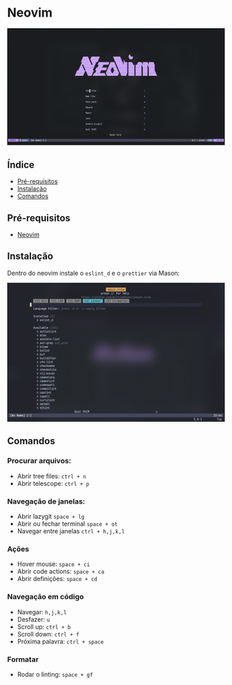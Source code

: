# Neovim

![Nvim cover](./.git_images/nvim-cover.png)

## Índice

- [Pré-requisitos](#pré-requisitos)
- [Instalação](#instalação)
- [Comandos](#comandos)

## Pré-requisitos

- [Neovim](https://neovim.io/)

## Instalação

Dentro do neovim instale o `eslint_d` e o `prettier` via Mason:

![Mason-cover](./.git_images/mason-cover.png)

## Comandos

### Procurar arquivos:
- Abrir tree files: `ctrl + n`
- Abrir telescope: `ctrl + p`
### Navegação de janelas:
- Abrir lazygit `space + lg`
- Abrir ou fechar terminal `space + ot`
- Navegar entre janelas `ctrl + h,j,k,l`
### Ações
- Hover mouse: `space + ci`
- Abrir code actions: `space + ca`
- Abrir definições: `space + cd`
### Navegação em código
- Navegar: `h,j,k,l`
- Desfazer: `u`
- Scroll up: `ctrl + b`
- Scroll down: `ctrl + f`
- Próxima palavra: `ctrl + space`
### Formatar
- Rodar o linting: `space + gf`
